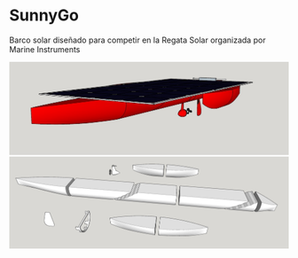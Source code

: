 # SunnyGo
Barco solar diseñado para competir en la Regata Solar organizada por Marine Instruments

![SunnyGo - Montaje](/images/SunyGo_montado.jpg)
![SunnyGo - Despiece](/images/SunyGo_despiece.jpg)

